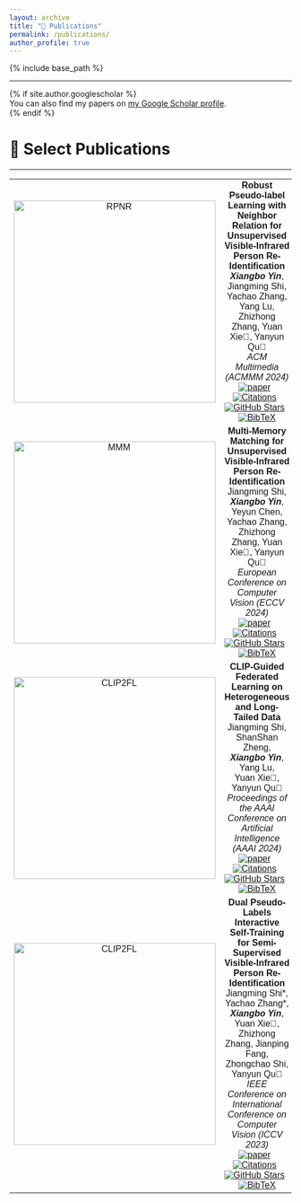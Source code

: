 ```yaml
---
layout: archive
title: "📖 Publications"
permalink: /publications/
author_profile: true
---
```


<style>
table, th, td {
  border: none;
  border-collapse: collapse;
}
</style>

{% include base_path %}

<hr>
{% if site.author.googlescholar %}
  <div class="wordwrap">You can also find my papers on <a href="{{site.author.googlescholar}}">my Google Scholar profile</a>.</div>
{% endif %}

<br>

# 📝 Select Publications
<hr>
<font face="helvetica, ariel, &#39;sans serif&#39;">
        <table cellspacing="0" cellpadding="0" class="noBorder" style="text-align:center">
            <tbody>
              <tr>
                <td class="noBorder" width="40%">
                  <img width="360" src="{{ base_path }}/images/RPNR.png" alt="RPNR" style="border:0px">
                </td>
                <td>
                  <b>Robust Pseudo-label Learning with Neighbor Relation for Unsupervised</b> <br>
                  <b>Visible-Infrared Person Re-Identification</b>
                  <br>
                  <b><i>Xiangbo Yin</i></b>, Jiangming Shi, Yachao Zhang, Yang Lu, <br>
                  Zhizhong Zhang, Yuan Xie&#128140;, Yanyun Qu&#128140;
                  <br>
                  <em> ACM Multimedia (ACMMM 2024)</em>
                  <br>
                  <a href="https://arxiv.org/pdf/2405.05613"><img src="https://img.shields.io/badge/-Paper-blue?logo=microsoftpowerpoint&logoColor=B7472A&labelColor=white&color=F5F5F5&style=flat" alt="paper"></a>&nbsp;&nbsp;
                  <a href="https://scholar.google.com/citations?view_op=view_citation&hl=zh-CN&user=H1rqfM4AAAAJ&citation_for_view=H1rqfM4AAAAJ:qjMakFHDy7sC"><img src="https://img.shields.io/badge/dynamic/json?logo=Google%20Scholar&url=https%3A%2F%2Fcdn.jsdelivr.net%2Fgh%2FXiangboYin%2Fxiangboyin.github.io%40google-scholar-stats%2Fgs_data.json&query=$[%27publications%27][%27H1rqfM4AAAAJ:qjMakFHDy7sC%27][%27num_citations%27]&labelColor=f6f6f6&color=9cf&style=flat&label=Citations" alt="Citations"></a>&nbsp;&nbsp;
                  <a href="https://github.com/XiangboYin/RPNR"><img src="https://img.shields.io/github/stars/XiangboYin/RPNR?style=social" alt="GitHub Stars"></a>&nbsp;&nbsp;
                  <a href="{{ base_path }}/ciations/RPNR.md"><img src="https://img.shields.io/badge/-BibTeX-blue?labelColor=white&color=F5F5F5&logo=latex&logoColor=008080" alt="BibTeX"></a>
                </td>
              </tr>
              <tr>
                <td class="noBorder" width="40%">
                  <img width="360" src="{{ base_path }}/images/MMM.png" alt="MMM" style="border:0px">
                </td>
                <td>
                  <b>Multi-Memory Matching for Unsupervised Visible-Infrared Person Re-Identification</b>
                  <br>
                  Jiangming Shi, <b><i>Xiangbo Yin</i></b>, Yeyun Chen, Yachao Zhang, <br>
                  Zhizhong Zhang, Yuan Xie&#128140;, Yanyun Qu&#128140;
                  <br>
                  <em> European Conference on Computer Vision (ECCV 2024)</em>
                  <br>
                  <a href="https://arxiv.org/pdf/2401.06825"><img src="https://img.shields.io/badge/-Paper-blue?logo=microsoftpowerpoint&logoColor=B7472A&labelColor=white&color=F5F5F5&style=flat" alt="paper"></a>&nbsp;&nbsp;
                  <a href="https://scholar.google.com/citations?view_op=view_citation&hl=zh-CN&user=H1rqfM4AAAAJ&citation_for_view=H1rqfM4AAAAJ:d1gkVwhDpl0C"><img src="https://img.shields.io/badge/dynamic/json?logo=Google%20Scholar&url=https%3A%2F%2Fcdn.jsdelivr.net%2Fgh%2FXiangboYin%2Fxiangboyin.github.io%40google-scholar-stats%2Fgs_data.json&query=$[%27publications%27][%27H1rqfM4AAAAJ:d1gkVwhDpl0C%27][%27num_citations%27]&labelColor=f6f6f6&color=9cf&style=flat&label=Citations" alt="Citations"></a>&nbsp;&nbsp;
                  <a href="https://github.com/shijiangming1/MMM"><img src="https://img.shields.io/github/stars/shijiangming1/MMM?style=social" alt="GitHub Stars"></a>&nbsp;&nbsp;
                  <a href="{{ base_path }}/ciations/MMM.md"><img src="https://img.shields.io/badge/-BibTeX-blue?labelColor=white&color=F5F5F5&logo=latex&logoColor=008080" alt="BibTeX"></a>
                </td>
              </tr>
              <tr>
                <td class="noBorder" width="40%">
                  <img width="360" src="{{ base_path }}/images/CLIP2FL.png" alt="CLIP2FL" style="border:0px">
                </td>
                <td>
                  <b>CLIP-Guided Federated Learning on Heterogeneous and Long-Tailed Data</b>
                  <br>
                  Jiangming Shi, ShanShan Zheng, <b><i>Xiangbo Yin</i></b>, Yang Lu, <br>
                  Yuan Xie&#128140;, Yanyun Qu&#128140;
                  <br>
                  <em> Proceedings of the AAAI Conference on Artificial Intelligence (AAAI 2024)</em>
                  <br>
                  <a href="https://ojs.aaai.org/index.php/AAAI/article/view/29416/30672"><img src="https://img.shields.io/badge/-Paper-blue?logo=microsoftpowerpoint&logoColor=B7472A&labelColor=white&color=F5F5F5&style=flat" alt="paper"></a>&nbsp;&nbsp;
                  <a href="https://scholar.google.com/citations?view_op=view_citation&hl=zh-CN&user=H1rqfM4AAAAJ&citation_for_view=H1rqfM4AAAAJ:u-x6o8ySG0sC"><img src="https://img.shields.io/badge/dynamic/json?logo=Google%20Scholar&url=https%3A%2F%2Fcdn.jsdelivr.net%2Fgh%2FXiangboYin%2Fxiangboyin.github.io%40google-scholar-stats%2Fgs_data.json&query=$[%27publications%27][%27H1rqfM4AAAAJ:u-x6o8ySG0sC%27][%27num_citations%27]&labelColor=f6f6f6&color=9cf&style=flat&label=Citations" alt="Citations"></a>&nbsp;&nbsp;
                  <a href="https://github.com/shijiangming1/CLIP2FL"><img src="https://img.shields.io/github/stars/shijiangming1/CLIP2FL?style=social" alt="GitHub Stars"></a>&nbsp;&nbsp;
                  <a href="{{ base_path }}/ciations/CLIP2FL.md"><img src="https://img.shields.io/badge/-BibTeX-blue?labelColor=white&color=F5F5F5&logo=latex&logoColor=008080" alt="BibTeX"></a>
                </td>
              </tr>
              <tr>
                <td class="noBorder" width="40%">
                  <img width="360" src="{{ base_path }}/images/DPIS.png" alt="CLIP2FL" style="border:0px">
                </td>
                <td>
                  <b>Dual Pseudo-Labels Interactive Self-Training for Semi-Supervised</b> <br>
                  <b>Visible-Infrared Person Re-Identification</b>
                  <br>
                  Jiangming Shi*, Yachao Zhang*, <b><i>Xiangbo Yin</i></b>, Yuan Xie&#128140;, Zhizhong Zhang, Jianping Fang, Zhongchao Shi, Yanyun Qu&#128140;
                  <br>
                  <em> IEEE Conference on International Conference on Computer Vision (ICCV 2023) </em>
                  <br>
                  <a href="https://openaccess.thecvf.com/content/ICCV2023/papers/Shi_Dual_Pseudo-Labels_Interactive_Self-Training_for_Semi-Supervised_Visible-Infrared_Person_Re-Identification_ICCV_2023_paper.pdf"><img src="https://img.shields.io/badge/-Paper-blue?logo=microsoftpowerpoint&logoColor=B7472A&labelColor=white&color=F5F5F5&style=flat" alt="paper"></a>&nbsp;&nbsp;
                  <a href="https://scholar.google.com/citations?view_op=view_citation&hl=zh-CN&user=H1rqfM4AAAAJ&citation_for_view=H1rqfM4AAAAJ:u5HHmVD_uO8C"><img src="https://img.shields.io/badge/dynamic/json?logo=Google%20Scholar&url=https%3A%2F%2Fcdn.jsdelivr.net%2Fgh%2FXiangboYin%2Fxiangboyin.github.io%40google-scholar-stats%2Fgs_data.json&query=$[%27publications%27][%27H1rqfM4AAAAJ:u5HHmVD_uO8C%27][%27num_citations%27]&labelColor=f6f6f6&color=9cf&style=flat&label=Citations" alt="Citations"></a>&nbsp;&nbsp;
                  <a href="https://github.com/XiangboYin/DPIS_SSVI-ReID"><img src="https://img.shields.io/github/stars/XiangboYin/DPIS_SSVI-ReID?style=social" alt="GitHub Stars"></a>&nbsp;&nbsp;
                  <a href="{{ base_path }}/ciations/DPIS.md"><img src="https://img.shields.io/badge/-BibTeX-blue?labelColor=white&color=F5F5F5&logo=latex&logoColor=008080" alt="BibTeX"></a>                  
                </td>
              </tr>            
            </tbody>
          </table>
</font>


<!-- {% for post in site.publications reversed %}
  {% include archive-single.html %}
{% endfor %}  -->

